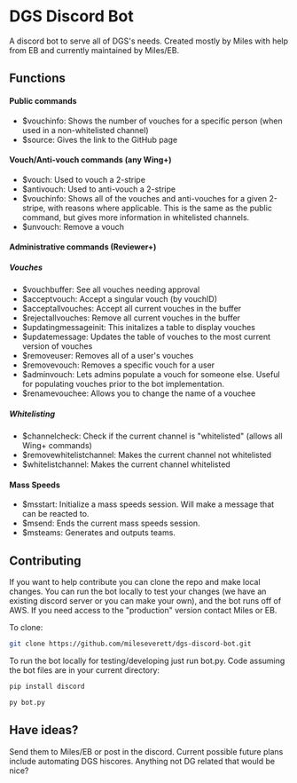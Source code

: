 # DGS Discord Bot
A discord bot to serve all of DGS's needs. Created mostly by Miles with help from EB and currently maintained by Miles/EB.

## Functions

#### Public commands
- $vouchinfo: Shows the number of vouches for a specific person (when used in a non-whitelisted channel)
- $source: Gives the link to the GitHub page

#### Vouch/Anti-vouch commands (any Wing+)
- $vouch: Used to vouch a 2-stripe
- $antivouch: Used to anti-vouch a 2-stripe
- $vouchinfo: Shows all of the vouches and anti-vouches for a given 2-stripe, with reasons where applicable. This is the same as the public command, but gives more information in whitelisted channels.
- $unvouch: Remove a vouch

#### Administrative commands (Reviewer+)
##### Vouches
- $vouchbuffer: See all vouches needing approval
- $acceptvouch: Accept a singular vouch (by vouchID)
- $acceptallvouches: Accept all current vouches in the buffer
- $rejectallvouches: Remove all current vouches in the buffer
- $updatingmessageinit: This initalizes a table to display vouches
- $updatemessage: Updates the table of vouches to the most current version of vouches
- $removeuser: Removes all of a user's vouches
- $removevouch: Removes a specific vouch for a user
- $adminvouch: Lets admins populate a vouch for someone else. Useful for populating vouches prior to the bot implementation.
- $renamevouchee: Allows you to change the name of a vouchee

##### Whitelisting
- $channelcheck: Check if the current channel is "whitelisted" (allows all Wing+ commands)
- $removewhitelistchannel: Makes the current channel not whitelisted
- $whitelistchannel: Makes the current channel whitelisted

#### Mass Speeds
- $msstart: Initialize a mass speeds session. Will make a message that can be reacted to.
- $msend: Ends the current mass speeds session.
- $msteams: Generates and outputs teams.

## Contributing
If you want to help contribute you can clone the repo and make local changes. You can run the bot locally to test your changes (we have an existing discord server or you can make your own), and the bot runs off of AWS. If you need access to the "production" version contact Miles or EB.

To clone:
```bash
git clone https://github.com/mileseverett/dgs-discord-bot.git
```

To run the bot locally for testing/developing just run bot.py. Code assuming the bot files are in your current directory:

```python
pip install discord
```

```bash
py bot.py
```

## Have ideas?
Send them to Miles/EB or post in the discord. Current possible future plans include automating DGS hiscores. Anything not DG related that would be nice?
